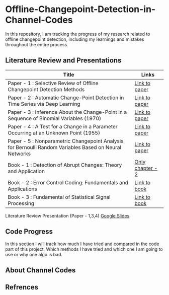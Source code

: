 # Offline-Changepoint-Detection-in-Channel-Codes

In this repository, I am tracking the progress of my research related to offline changepoint detection, including my learnings and mistakes throughout the entire process.

## Literature Review and Presentations

| **Title**                                                                        | **Links**                                                                                                 |
| -------------------------------------------------------------------------------- | --------------------------------------------------------------------------------------------------------- |
| Paper - 1 : Selective Review of Offline Changepoint Detection Methods            | [Link to paper](https://www.sciencedirect.com/science/article/pii/S0165168419303494)                      |
| Paper - 2 : Automatic Change-Point Detection in Time Series via Deep Learning    | [Link to paper](https://arxiv.org/abs/2211.03860)                                                                  |
| Paper - 3 : Inference About the Change-Point in a Sequence of Binomial Variables (1970)    | [Link to paper]()                                                                  |
| Paper - 4 : A Test for a Change in a Parameter Occurring at an Unknown Point (1955)   | [Link to paper]()                                                                  |
| Paper - 5 : Nonparametric Changepoint Analysis for Bernoulli Random Variables Based on Neural Networks   | [Link to paper]()               |
| Book - 1 : Detection of Abrupt Changes: Theory and Application                   | [Only chapter - 2](https://people.irisa.fr/Michele.Basseville/kniga/kniga.pdf) |
| Book - 2 : Error Control Coding: Fundamentals and Applications                   | [Link to book](https://pg024ec.wordpress.com/wp-content/uploads/2013/09/error-control-coding-by-shu-lin.pdf)                |
| Book - 3 : Fundamental of Statistical Signal Processing                          | [Link to book]()                                                                                                   |


Literature Review Presentation (Paper - 1,3,4) [Google Slides](https://docs.google.com/presentation/d/1yzx00AFN8aDG7L4OdEDbvaQSgfRj37CbkmYR_34oxAI/edit#slide=id.g28aa7e56430_0_26) 



## Code Progress 
In this section I will track how much I have tried and compared in the code part of this project, Which methods I have tried and which one I am going to use or why one algo is bad. 


## About Channel Codes

## Refrences


